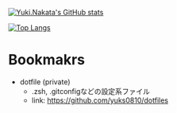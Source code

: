 [![Yuki.Nakata's GitHub stats](https://github-readme-stats.vercel.app/api?username=yuks0810)](https://github.com/yuks0810) 

[![Top Langs](https://github-readme-stats.vercel.app/api/top-langs/?username=yuks0810&layout=compact)](https://github.com/yuks0810)

# Bookmakrs

* dotfile (private)
  * .zsh, .gitconfigなどの設定系ファイル
  * link: https://github.com/yuks0810/dotfiles

